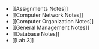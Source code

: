- [[Assignments Notes]]
- [[Computer Network Notes]]
- [[Computer Organization Notes]]
- [[General Management Notes]]
- [[Database Notes]]
- [[Lab 3]]